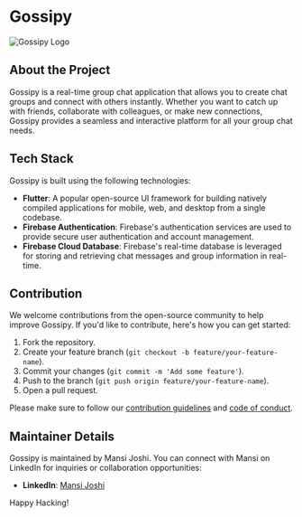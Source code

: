 # Gossipy

![Gossipy Logo](image/IconGossipy.png)

## About the Project

Gossipy is a real-time group chat application that allows you to create chat groups and connect with others instantly. Whether you want to catch up with friends, collaborate with colleagues, or make new connections, Gossipy provides a seamless and interactive platform for all your group chat needs.

## Tech Stack

Gossipy is built using the following technologies:

- **Flutter**: A popular open-source UI framework for building natively compiled applications for mobile, web, and desktop from a single codebase.
- **Firebase Authentication**: Firebase's authentication services are used to provide secure user authentication and account management.
- **Firebase Cloud Database**: Firebase's real-time database is leveraged for storing and retrieving chat messages and group information in real-time.

## Contribution

We welcome contributions from the open-source community to help improve Gossipy. If you'd like to contribute, here's how you can get started:

1. Fork the repository.
2. Create your feature branch (`git checkout -b feature/your-feature-name`).
3. Commit your changes (`git commit -m 'Add some feature'`).
4. Push to the branch (`git push origin feature/your-feature-name`).
5. Open a pull request.

Please make sure to follow our [contribution guidelines](CONTRIBUTING.md) and [code of conduct](CODE_OF_CONDUCT.md).

## Maintainer Details

Gossipy is maintained by Mansi Joshi. You can connect with Mansi on LinkedIn for inquiries or collaboration opportunities:

- **LinkedIn**: [Mansi Joshi](https://www.linkedin.com/in/mansi-joshi-663aa81a0/)


Happy Hacking!
